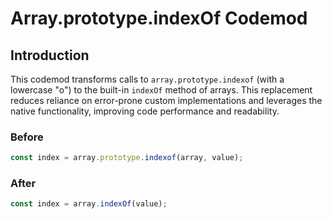 # Array.prototype.indexOf Codemod

## Introduction

This codemod transforms calls to `array.prototype.indexof` (with a lowercase "o") to the built-in `indexOf` method of arrays. This replacement reduces reliance on error-prone custom implementations and leverages the native functionality, improving code performance and readability.

### Before

```javascript
const index = array.prototype.indexof(array, value);
```

### After

```javascript
const index = array.indexOf(value);
```